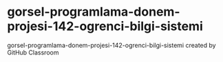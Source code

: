 # gorsel-programlama-donem-projesi-142-ogrenci-bilgi-sistemi
gorsel-programlama-donem-projesi-142-ogrenci-bilgi-sistemi created by GitHub Classroom
